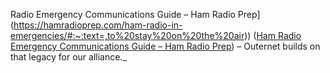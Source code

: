 Radio Emergency Communications Guide – Ham Radio Prep](https://hamradioprep.com/ham-radio-in-emergencies/#:~:text=,to%20stay%20on%20the%20air)) ([Ham Radio Emergency Communications Guide – Ham Radio Prep](https://hamradioprep.com/ham-radio-in-emergencies/#:~:text=For%20example%2C%20during%20Hurricane%20Maria%2C,welfare%20messages%20to%20the%20mainland)) – Outernet builds on that legacy for our alliance._